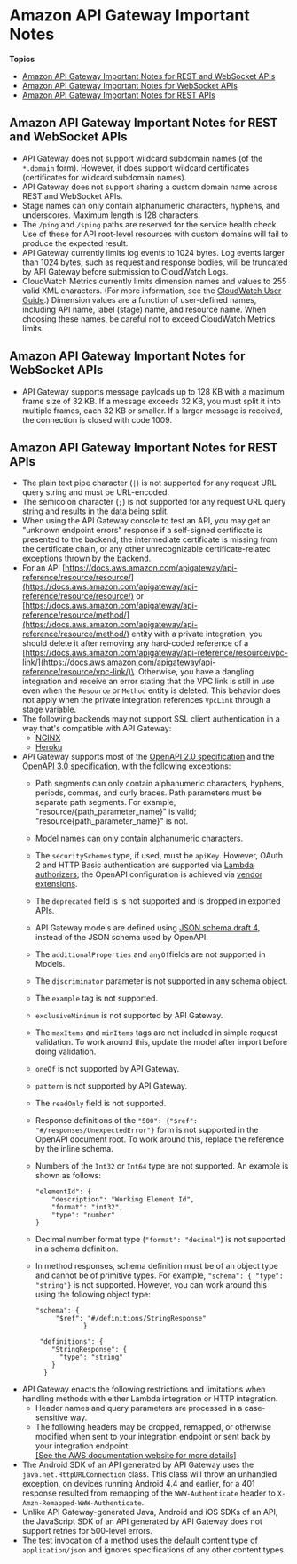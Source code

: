 # Amazon API Gateway Important Notes<a name="api-gateway-known-issues"></a>

**Topics**
+ [Amazon API Gateway Important Notes for REST and WebSocket APIs](#api-gateway-known-issues-all-apis)
+ [Amazon API Gateway Important Notes for WebSocket APIs](#api-gateway-known-issues-websocket-apis)
+ [Amazon API Gateway Important Notes for REST APIs](#api-gateway-known-issues-rest-apis)

## Amazon API Gateway Important Notes for REST and WebSocket APIs<a name="api-gateway-known-issues-all-apis"></a>
+ API Gateway does not support wildcard subdomain names \(of the `*.domain` form\)\. However, it does support wildcard certificates \(certificates for wildcard subdomain names\)\.
+ API Gateway does not support sharing a custom domain name across REST and WebSocket APIs\.
+ Stage names can only contain alphanumeric characters, hyphens, and underscores\. Maximum length is 128 characters\.
+ The `/ping` and `/sping` paths are reserved for the service health check\. Use of these for API root\-level resources with custom domains will fail to produce the expected result\.
+ API Gateway currently limits log events to 1024 bytes\. Log events larger than 1024 bytes, such as request and response bodies, will be truncated by API Gateway before submission to CloudWatch Logs\.
+ CloudWatch Metrics currently limits dimension names and values to 255 valid XML characters\. \(For more information, see the [CloudWatch User Guide](https://docs.aws.amazon.com/AmazonCloudWatch/latest/monitoring/cloudwatch_concepts.html#Dimension)\.\) Dimension values are a function of user\-defined names, including API name, label \(stage\) name, and resource name\. When choosing these names, be careful not to exceed CloudWatch Metrics limits\.

## Amazon API Gateway Important Notes for WebSocket APIs<a name="api-gateway-known-issues-websocket-apis"></a>
+ API Gateway supports message payloads up to 128 KB with a maximum frame size of 32 KB\. If a message exceeds 32 KB, you must split it into multiple frames, each 32 KB or smaller\. If a larger message is received, the connection is closed with code 1009\.

## Amazon API Gateway Important Notes for REST APIs<a name="api-gateway-known-issues-rest-apis"></a>
+ The plain text pipe character \(`|`\) is not supported for any request URL query string and must be URL\-encoded\.
+ The semicolon character \(`;`\) is not supported for any request URL query string and results in the data being split\.
+ When using the API Gateway console to test an API, you may get an "unknown endpoint errors" response if a self\-signed certificate is presented to the backend, the intermediate certificate is missing from the certificate chain, or any other unrecognizable certificate\-related exceptions thrown by the backend\.
+ For an API [https://docs.aws.amazon.com/apigateway/api-reference/resource/resource/](https://docs.aws.amazon.com/apigateway/api-reference/resource/resource/) or [https://docs.aws.amazon.com/apigateway/api-reference/resource/method/](https://docs.aws.amazon.com/apigateway/api-reference/resource/method/) entity with a private integration, you should delete it after removing any hard\-coded reference of a [https://docs.aws.amazon.com/apigateway/api-reference/resource/vpc-link/](https://docs.aws.amazon.com/apigateway/api-reference/resource/vpc-link/)\. Otherwise, you have a dangling integration and receive an error stating that the VPC link is still in use even when the `Resource` or `Method` entity is deleted\. This behavior does not apply when the private integration references `VpcLink` through a stage variable\.
+ The following backends may not support SSL client authentication in a way that's compatible with API Gateway:
  + [NGINX](https://nginx.org/en/)
  +  [Heroku](https://www.heroku.com/)
+ API Gateway supports most of the [OpenAPI 2\.0 specification](https://github.com/OAI/OpenAPI-Specification/blob/master/versions/2.0.md) and the [OpenAPI 3\.0 specification](https://github.com/OAI/OpenAPI-Specification/blob/master/versions/3.0.1.md), with the following exceptions:
  + Path segments can only contain alphanumeric characters, hyphens, periods, commas, and curly braces\. Path parameters must be separate path segments\. For example, "resource/\{path\_parameter\_name\}" is valid; "resource\{path\_parameter\_name\}" is not\.
  + Model names can only contain alphanumeric characters\.
  + The `securitySchemes` type, if used, must be `apiKey`\. However, OAuth 2 and HTTP Basic authentication are supported via [Lambda authorizers](apigateway-use-lambda-authorizer.md); the OpenAPI configuration is achieved via [vendor extensions](api-gateway-swagger-extensions-authorizer.md)\. 
  + The `deprecated` field is is not supported and is dropped in exported APIs\.
  + API Gateway models are defined using [JSON schema draft 4](https://tools.ietf.org/html/draft-zyp-json-schema-04), instead of the JSON schema used by OpenAPI\.
  + The `additionalProperties` and `anyOf`fields are not supported in Models\.
  + The `discriminator` parameter is not supported in any schema object\.
  + The `example` tag is not supported\.
  + `exclusiveMinimum` is not supported by API Gateway\.
  + The `maxItems` and `minItems` tags are not included in simple request validation\. To work around this, update the model after import before doing validation\.
  + `oneOf` is not supported by API Gateway\.
  + `pattern` is not supported by API Gateway\.
  + The `readOnly` field is not supported\.
  + Response definitions of the `"500": {"$ref": "#/responses/UnexpectedError"}` form is not supported in the OpenAPI document root\. To work around this, replace the reference by the inline schema\.
  + Numbers of the `Int32` or `Int64` type are not supported\. An example is shown as follows:

    ```
    "elementId": {
        "description": "Working Element Id",
        "format": "int32",
        "type": "number"
    }
    ```
  + Decimal number format type \(`"format": "decimal"`\) is not supported in a schema definition\.
  + In method responses, schema definition must be of an object type and cannot be of primitive types\. For example, `"schema": { "type": "string"}` is not supported\. However, you can work around this using the following object type:

    ```
    "schema": {
         "$ref": "#/definitions/StringResponse"
                }
    
     "definitions": {
        "StringResponse": {
          "type": "string"
        }
      }
    ```
+ API Gateway enacts the following restrictions and limitations when handling methods with either Lambda integration or HTTP integration\.
  + Header names and query parameters are processed in a case\-sensitive way\.
  + The following headers may be dropped, remapped, or otherwise modified when sent to your integration endpoint or sent back by your integration endpoint:    
[\[See the AWS documentation website for more details\]](http://docs.aws.amazon.com/apigateway/latest/developerguide/api-gateway-known-issues.html)
+ The Android SDK of an API generated by API Gateway uses the `java.net.HttpURLConnection` class\. This class will throw an unhandled exception, on devices running Android 4\.4 and earlier, for a 401 response resulted from remapping of the `WWW-Authenticate` header to `X-Amzn-Remapped-WWW-Authenticate`\. 
+  Unlike API Gateway\-generated Java, Android and iOS SDKs of an API, the JavaScript SDK of an API generated by API Gateway does not support retries for 500\-level errors\. 
+  The test invocation of a method uses the default content type of `application/json` and ignores specifications of any other content types\. 